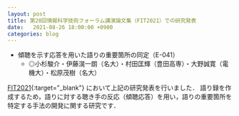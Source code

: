 ```yaml
---
layout: post
title: 第20回情報科学技術フォーラム講演論文集（FIT2021）での研究発表
date:   2021-08-26 18:00:00 +0900
categories: blog
---
```


- 傾聴を示す応答を用いた語りの重要箇所の同定（E-041）
  - ◎小杉駿介・伊藤滉一朗（名大）・村田匡輝（豊田高専）・大野誠寛（電機大）・松原茂樹（名大）

[FIT2021](https://www.ipsj.or.jp/event/fit/fit2021/ "FIT2021"){:target="_blank"} において上記の研究発表を行いました．
語り録を作成するため，語りに対する聴き手の反応（傾聴応答）を用い，語りの重要箇所を特定する手法の開発に関する研究です．
